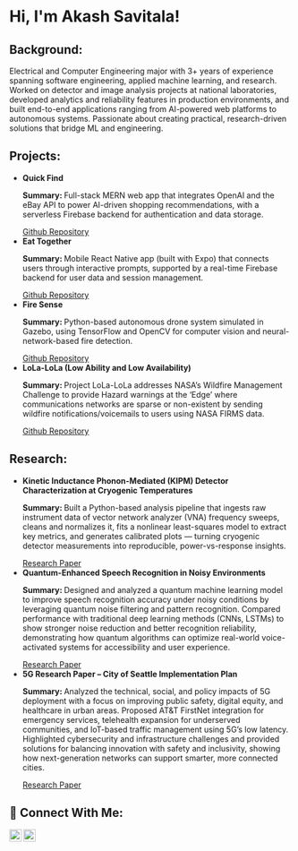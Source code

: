 <h1>Hi, I'm Akash Savitala!</h1>

<h2>Background:</h2>

<p>Electrical and Computer Engineering major with 3+ years of experience spanning software engineering, applied machine learning, and research. Worked on detector and image analysis projects at national laboratories, developed analytics and reliability features in production environments, and built end-to-end applications ranging from AI-powered web platforms to autonomous systems. Passionate about creating practical, research-driven solutions that bridge ML and engineering.</p>

<h2>Projects:</h2>
<ul>
  <li>
    <b>Quick Find</b>
    <p><b>Summary: </b>Full-stack MERN web app that integrates OpenAI and the eBay API to power AI-driven shopping recommendations, with a serverless Firebase backend for authentication and data storage.</p>
    <a href="https://github.com/AkashSavitala/QuickFind.git">Github Repository</a>
  </li>

  <li>
    <b>Eat Together</b>
    <p><b>Summary: </b> Mobile React Native app (built with Expo) that connects users through interactive prompts, supported by a real-time Firebase backend for user data and session management.</p>
    <a href="https://github.com/eat-together-team/eat-together.git">Github Repository</a>
  </li>

  <li>
    <b>Fire Sense</b>
    <p><b>Summary: </b>Python-based autonomous drone system simulated in Gazebo, using TensorFlow and OpenCV for computer vision and neural-network-based fire detection.</p>
    <a href="https://github.com/Team-FireSense/FireSense.git">Github Repository</a>
  </li>
  
  <li>
    <b>LoLa-LoLa (Low Ability and Low Availability)</b>
    <p><b>Summary: </b>Project LoLa-LoLa addresses NASA’s Wildfire Management Challenge to provide Hazard warnings at the ‘Edge’ where communications networks are sparse or non-existent by sending wildfire notifications/voicemails to users using NASA FIRMS data.</p>
    <a href="https://github.com/vigneshSrinivasan2005/LoLa-LoLa.git">Github Repository</a>
  </li>
</ul>
 
<h2>Research:</h2>
<ul>
  <li>
    <b>Kinetic Inductance Phonon-Mediated (KIPM) Detector Characterization at Cryogenic Temperatures</b>
    <p><b>Summary: </b>Built a Python-based analysis pipeline that ingests raw instrument data of vector network analyzer (VNA) frequency sweeps, cleans and normalizes it, fits a nonlinear least-squares model to extract key metrics, and generates calibrated plots — turning cryogenic detector measurements into reproducible, power-vs-response insights.</p>
    <a href="https://drive.google.com/file/d/1bKmXMlc17DqmIBNQYlRCZeRAmJMKNmUf/view?usp=sharing">Research Paper</a>
  </li>
  
  <li>
    <b>Quantum-Enhanced Speech Recognition in Noisy Environments</b>
    <p><b>Summary: </b>Designed and analyzed a quantum machine learning model to improve speech recognition accuracy under noisy conditions by leveraging quantum noise filtering and pattern recognition. Compared performance with traditional deep learning methods (CNNs, LSTMs) to show stronger noise reduction and better recognition reliability, demonstrating how quantum algorithms can optimize real-world voice-activated systems for accessibility and user experience.</p>
    <a href="https://drive.google.com/file/d/1p3BlkTNfPFZRwaQJ72R1KURLt_6C6ADh/view?usp=sharing">Research Paper</a>
  </li>
  
  <li>
    <b>5G Research Paper – City of Seattle Implementation Plan</b>
    <p><b>Summary: </b>Analyzed the technical, social, and policy impacts of 5G deployment with a focus on improving public safety, digital equity, and healthcare in urban areas. Proposed AT&T FirstNet integration for emergency services, telehealth expansion for underserved communities, and IoT-based traffic management using 5G’s low latency. Highlighted cybersecurity and infrastructure challenges and provided solutions for balancing innovation with safety and inclusivity, showing how next-generation networks can support smarter, more connected cities.</p>
    <a href="https://drive.google.com/file/d/11atKLoEjaGEygNSkSFKJsQjbbkrTUete/view">Research Paper</a>
  </li>
</ul>

<h2> 🤳 Connect With Me:</h2>

[<img align="left" alt="AkashSavitala | LinkedIn" width="22px" src="https://cdn.jsdelivr.net/npm/simple-icons@v3/icons/linkedin.svg" />][linkedin]
[<img align="left" alt="AkashSavitala | Facebook" width="22px" src="https://cdn.jsdelivr.net/npm/simple-icons@v3/icons/facebook.svg" />][facebook]

[facebook]: https://www.facebook.com/akash.savitala/
[linkedin]: https://www.linkedin.com/in/akash-savitala

<!--

Here are some ideas to get you started:

- 🔭 I’m currently working on ...
- 🌱 I’m currently learning ...
- 👯 I’m looking to collaborate on ...
- 🤔 I’m looking for help with ...
- 💬 Ask me about ...
- 📫 How to reach me: ...
- 😄 Pronouns: ...
- ⚡ Fun fact: ...
-->
